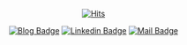 <div align=center>

[![Hits](https://hits.seeyoufarm.com/api/count/incr/badge.svg?url=https%3A%2F%2Fgithub.com%2FHwanSu-K&count_bg=%23FF6565&title_bg=%23555555&icon=&icon_color=%23E7E7E7&title=hits&edge_flat=false)](https://hits.seeyoufarm.com)

</div>

<div align=center>

[![Blog Badge](https://img.shields.io/badge/Blog-FF6565?style=flat-square&logo=Blogger&logoColor=white&link=https://blog.kumas.dev/)](https://blog.kumas.dev/) 
[![Linkedin Badge](https://img.shields.io/badge/-LinkedIn-blue?style=flat-square&logo=Linkedin&logoColor=white&link=https://www.linkedin.com/in/HwanSu-K/)](https://www.linkedin.com/in/HwanSu-K) 
[![Mail Badge](https://img.shields.io/badge/-Mail-d14836?style=flat-square&logo=Mail.Ru&logoColor=white&link=mailto:dev@kumas.dev)](mailto:dev@kumas.dev)
</div>

